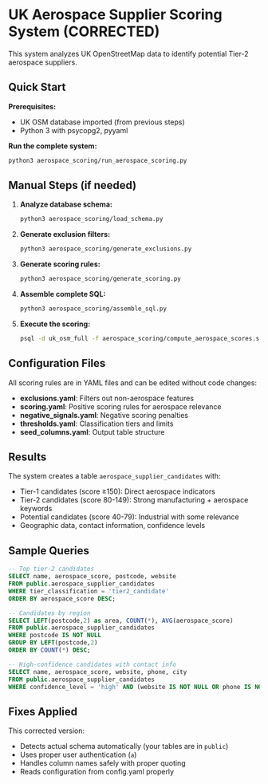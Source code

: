 # UK Aerospace Supplier Scoring System (CORRECTED)

This system analyzes UK OpenStreetMap data to identify potential Tier-2 aerospace suppliers.

## Quick Start

**Prerequisites:**
- UK OSM database imported (from previous steps)
- Python 3 with psycopg2, pyyaml

**Run the complete system:**
```bash
python3 aerospace_scoring/run_aerospace_scoring.py
```

## Manual Steps (if needed)

1. **Analyze database schema:**
   ```bash
   python3 aerospace_scoring/load_schema.py
   ```

2. **Generate exclusion filters:**
   ```bash
   python3 aerospace_scoring/generate_exclusions.py
   ```

3. **Generate scoring rules:**
   ```bash
   python3 aerospace_scoring/generate_scoring.py
   ```

4. **Assemble complete SQL:**
   ```bash
   python3 aerospace_scoring/assemble_sql.py
   ```

5. **Execute the scoring:**
   ```bash
   psql -d uk_osm_full -f aerospace_scoring/compute_aerospace_scores.sql
   ```

## Configuration Files

All scoring rules are in YAML files and can be edited without code changes:

- **exclusions.yaml**: Filters out non-aerospace features
- **scoring.yaml**: Positive scoring rules for aerospace relevance  
- **negative_signals.yaml**: Negative scoring penalties
- **thresholds.yaml**: Classification tiers and limits
- **seed_columns.yaml**: Output table structure

## Results

The system creates a table `aerospace_supplier_candidates` with:
- Tier-1 candidates (score ≥150): Direct aerospace indicators
- Tier-2 candidates (score 80-149): Strong manufacturing + aerospace keywords  
- Potential candidates (score 40-79): Industrial with some relevance
- Geographic data, contact information, confidence levels

## Sample Queries

```sql
-- Top tier-2 candidates
SELECT name, aerospace_score, postcode, website
FROM public.aerospace_supplier_candidates 
WHERE tier_classification = 'tier2_candidate'
ORDER BY aerospace_score DESC;

-- Candidates by region
SELECT LEFT(postcode,2) as area, COUNT(*), AVG(aerospace_score)
FROM public.aerospace_supplier_candidates
WHERE postcode IS NOT NULL
GROUP BY LEFT(postcode,2)
ORDER BY COUNT(*) DESC;

-- High-confidence candidates with contact info
SELECT name, aerospace_score, website, phone, city
FROM public.aerospace_supplier_candidates
WHERE confidence_level = 'high' AND (website IS NOT NULL OR phone IS NOT NULL);
```

## Fixes Applied

This corrected version:
- Detects actual schema automatically (your tables are in `public`)
- Uses proper user authentication (`a`)
- Handles column names safely with proper quoting
- Reads configuration from config.yaml properly
